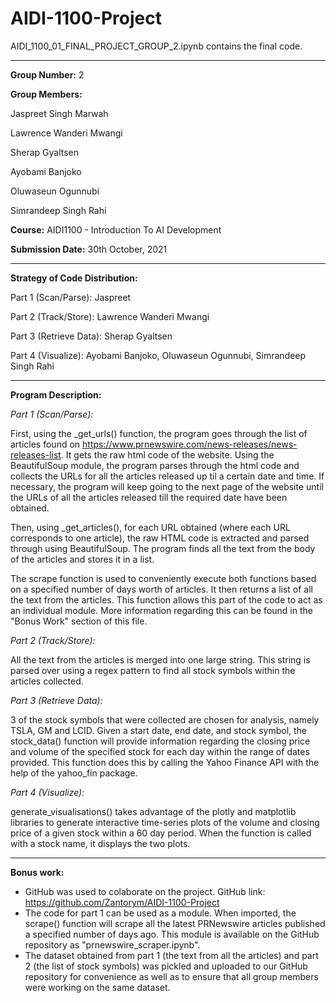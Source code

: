 # AIDI-1100-Project

AIDI_1100_01_FINAL_PROJECT_GROUP_2.ipynb contains the final code.

---
**Group Number:** 2

**Group Members:**

Jaspreet Singh Marwah

Lawrence Wanderi Mwangi

Sherap Gyaltsen

Ayobami Banjoko

Oluwaseun Ogunnubi

Simrandeep Singh Rahi

**Course:** AIDI1100 - Introduction To AI Development

**Submission Date:** 30th October, 2021

---

**Strategy of Code Distribution:**

Part 1 (Scan/Parse): Jaspreet

Part 2 (Track/Store): Lawrence Wanderi Mwangi

Part 3 (Retrieve Data): Sherap Gyaltsen

Part 4 (Visualize): Ayobami Banjoko, Oluwaseun Ogunnubi, Simrandeep Singh Rahi



---

**Program Description:**

*Part 1 (Scan/Parse):* 

First, using the _get_urls() function, the program goes through the list of articles found on https://www.prnewswire.com/news-releases/news-releases-list. It gets the raw html code of the website. Using the BeautifulSoup module, the program parses through the html code and collects the URLs for all the articles released up til a certain date and time. If necessary, the program will keep going to the next page of the website until the URLs of all the articles released till the required date have been obtained.

Then, using _get_articles(), for each URL obtained (where each URL corresponds to one article), the raw HTML code is extracted and parsed through using BeautifulSoup. The program finds all the text from the body of the articles and stores it in a list.

The scrape function is used to conveniently execute both functions based on a specified number of days worth of articles. It then returns a list of all the text from the articles. This function allows this part of the code to act as an individual module. More information regarding this can be found in the "Bonus Work" section of this file.

*Part 2 (Track/Store):*

All the text from the articles is merged into one large string. This string is parsed over using a regex pattern to find all stock symbols within the articles collected.

*Part 3 (Retrieve Data):*

3 of the stock symbols that were collected are chosen for analysis, namely TSLA, GM and LCID. Given a start date, end date, and stock symbol, the stock_data() function will provide information regarding the closing price and volume of the specified stock for each day within the range of dates provided. This function does this by calling the Yahoo Finance API with the help of the yahoo_fin package.

*Part 4 (Visualize):*

generate_visualisations() takes advantage of the plotly and matplotlib libraries to generate interactive time-series plots of the volume and closing price of a given stock within a 60 day period. When the function is called with a stock name, it displays the two plots.

---

**Bonus work:**



*   GitHub was used to colaborate on the project. GitHub link: https://github.com/Zantorym/AIDI-1100-Project
*   The code for part 1 can be used as a module. When imported, the scrape() function will scrape all the latest PRNewswire articles published a specified number of days ago. This module is available on the GitHub repository as "prnewswire_scraper.ipynb".
*   The dataset obtained from part 1 (the text from all the articles) and part 2 (the list of stock symbols) was pickled and uploaded to our GitHub repository for convenience as well as to ensure that all group members were working on the same dataset.
